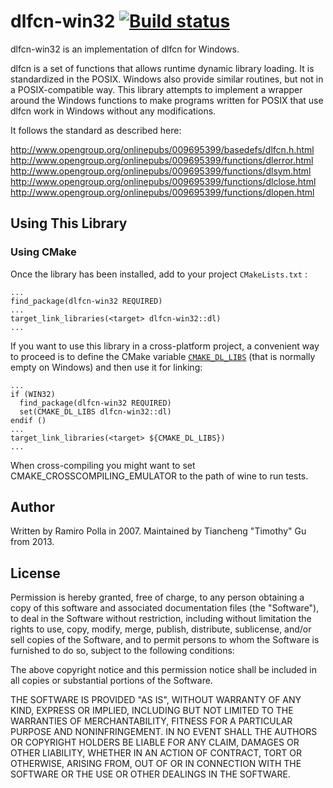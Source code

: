 dlfcn-win32 [![Build status](https://ci.appveyor.com/api/projects/status/celmbkqj0k41fk04/branch/master?svg=true)](https://ci.appveyor.com/project/dlfcn-win32/dlfcn-win32/branch/master)
===========

dlfcn-win32 is an implementation of dlfcn for Windows.

dlfcn is a set of functions that allows runtime dynamic library loading. It is
standardized in the POSIX. Windows also provide similar routines, but not in a
POSIX-compatible way. This library attempts to implement a wrapper around the
Windows functions to make programs written for POSIX that use dlfcn work in
Windows without any modifications.

It follows the standard as described here:

http://www.opengroup.org/onlinepubs/009695399/basedefs/dlfcn.h.html
http://www.opengroup.org/onlinepubs/009695399/functions/dlerror.html
http://www.opengroup.org/onlinepubs/009695399/functions/dlsym.html
http://www.opengroup.org/onlinepubs/009695399/functions/dlclose.html
http://www.opengroup.org/onlinepubs/009695399/functions/dlopen.html

Using This Library
------------------

### Using CMake 
Once the library has been installed, add to your project `CMakeLists.txt` : 
~~~
...
find_package(dlfcn-win32 REQUIRED)
...
target_link_libraries(<target> dlfcn-win32::dl)
...
~~~
If you want to use this library in a cross-platform project, a convenient way 
to proceed is to define the CMake variable [`CMAKE_DL_LIBS`](https://cmake.org/cmake/help/latest/variable/CMAKE_DL_LIBS.html)
(that is normally empty on Windows) and then use it for linking: 
~~~
...
if (WIN32)
  find_package(dlfcn-win32 REQUIRED)
  set(CMAKE_DL_LIBS dlfcn-win32::dl)
endif ()  
...
target_link_libraries(<target> ${CMAKE_DL_LIBS})
...
~~~

When cross-compiling you might want to set CMAKE_CROSSCOMPILING_EMULATOR to the path of wine to run tests.

Author
------

Written by Ramiro Polla in 2007.
Maintained by Tiancheng "Timothy" Gu from 2013.

License
-------

Permission is hereby granted, free of charge, to any person obtaining a copy
of this software and associated documentation files (the "Software"), to deal
in the Software without restriction, including without limitation the rights
to use, copy, modify, merge, publish, distribute, sublicense, and/or sell
copies of the Software, and to permit persons to whom the Software is
furnished to do so, subject to the following conditions:

The above copyright notice and this permission notice shall be included in
all copies or substantial portions of the Software.

THE SOFTWARE IS PROVIDED "AS IS", WITHOUT WARRANTY OF ANY KIND, EXPRESS OR
IMPLIED, INCLUDING BUT NOT LIMITED TO THE WARRANTIES OF MERCHANTABILITY,
FITNESS FOR A PARTICULAR PURPOSE AND NONINFRINGEMENT. IN NO EVENT SHALL
THE AUTHORS OR COPYRIGHT HOLDERS BE LIABLE FOR ANY CLAIM, DAMAGES OR OTHER
LIABILITY, WHETHER IN AN ACTION OF CONTRACT, TORT OR OTHERWISE, ARISING FROM,
OUT OF OR IN CONNECTION WITH THE SOFTWARE OR THE USE OR OTHER DEALINGS IN
THE SOFTWARE.
